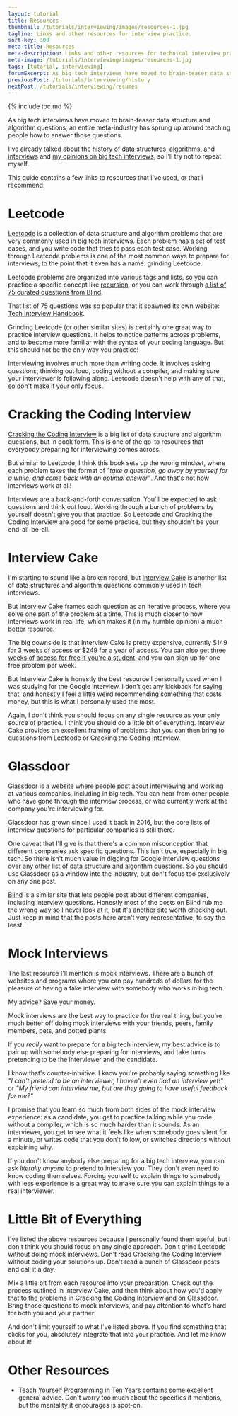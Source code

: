 ```yaml
---
layout: tutorial
title: Resources
thumbnail: /tutorials/interviewing/images/resources-1.jpg
tagline: Links and other resources for interview practice.
sort-key: 300
meta-title: Resources
meta-description: Links and other resources for technical interview practice.
meta-image: /tutorials/interviewing/images/resources-1.jpg
tags: [tutorial, interviewing]
forumExcerpt: As big tech interviews have moved to brain-teaser data structure and algorithm questions, an entire meta-industry has sprung up around teaching people how to answer those questions. I wrote an article that lists some of these resources.
previousPost: /tutorials/interviewing/history
nextPost: /tutorials/interviewing/resumes
---
```


{% include toc.md %}

As big tech interviews have moved to brain-teaser data structure and algorithm questions, an entire meta-industry has sprung up around teaching people how to answer those questions.

I've already talked about the [history of data structures, algorithms, and interviews](/tutorials/interviewing/history) and [my opinions on big tech interviews](/tutorials/interviewing/motivation), so I'll try not to repeat myself.

This guide contains a few links to resources that I've used, or that I recommend.

# Leetcode

[Leetcode](https://leetcode.com/) is a collection of data structure and algorithm problems that are very commonly used in big tech interviews. Each problem has a set of test cases, and you write code that tries to pass each test case. Working through Leetcode problems is one of the most common ways to prepare for interviews, to the point that it even has a name: grinding Leetcode.

Leetcode problems are organized into various tags and lists, so you can practice a specific concept like [recursion](https://leetcode.com/tag/recursion/), or you can work through [a list of 75 curated questions from Blind](https://leetcode.com/discuss/general-discussion/460599/blind-75-leetcode-questions).

That list of 75 questions was so popular that it spawned its own website: [Tech Interview Handbook](https://www.techinterviewhandbook.org/).

Grinding Leetcode (or other similar sites) is certainly one great way to practice interview questions. It helps to notice patterns across problems, and to become more familiar with the syntax of your coding language. But this should not be the only way you practice!

Interviewing involves much more than writing code. It involves asking questions, thinking out loud, coding without a compiler, and making sure your interviewer is following along. Leetcode doesn't help with any of that, so don't make it your only focus.

# Cracking the Coding Interview

[Cracking the Coding Interview](https://www.crackingthecodinginterview.com/) is a big list of data structure and algorithm questions, but in book form. This is one of the go-to resources that everybody preparing for interviewing comes across.

But similar to Leetcode, I think this book sets up the wrong mindset, where each problem takes the format of *"take a question, go away by yourself for a while, and come back with an optimal answer"*. And that's not how interviews work at all!

Interviews are a back-and-forth conversation. You'll be expected to ask questions and think out loud. Working through a bunch of problems by yourself doesn't give you that practice. So Leetcode and Cracking the Coding Interview are good for some practice, but they shouldn't be your end-all-be-all.

# Interview Cake

I'm starting to sound like a broken record, but [Interview Cake](https://www.interviewcake.com/) is another list of data structures and algorithm questions commonly used in tech interviews.

But Interview Cake frames each question as an iterative process, where you solve one part of the problem at a time. This is much closer to how interviews work in real life, which makes it (in my humble opinion) a much better resource.

The big downside is that Interview Cake is pretty expensive, currently $149 for 3 weeks of access or $249 for a year of access. You can also get [three weeks of access for free if you're a student](https://www.interviewcake.com/github-students), and you can sign up for one free problem per week.

But Interview Cake is honestly the best resource I personally used when I was studying for the Google interview. I don't get any kickback for saying that, and honestly I feel a little weird recommending something that costs money, but this is what I personally used the most.

Again, I don't think you should focus on any single resource as your only source of practice. I think you should do a little bit of everything. Interview Cake provides an excellent framing of problems that you can then bring to questions from Leetcode or Cracking the Coding Interview.

# Glassdoor

[Glassdoor](https://www.glassdoor.com) is a website where people post about interviewing and working at various companies, including in big tech. You can hear from other people who have gone through the interview process, or who currently work at the company you're interviewing for.

Glassdoor has grown since I used it back in 2016, but the core lists of interview questions for particular companies is still there.

One caveat that I'll give is that there's a common misconception that different companies ask specific questions. This isn't true, especially in big tech. So there isn't much value in digging for Google interview questions over any other list of data structure and algorithm questions. So you should use Glassdoor as a window into the industry, but don't focus too exclusively on any one post.

[Blind](https://www.teamblind.com/) is a similar site that lets people post about different companies, including interview questions. Honestly most of the posts on Blind rub me the wrong way so I never look at it, but it's another site worth checking out. Just keep in mind that the posts here aren't very representative, to say the least.

# Mock Interviews

The last resource I'll mention is mock interviews. There are a bunch of websites and programs where you can pay hundreds of dollars for the pleasure of having a fake interview with somebody who works in big tech.

My advice? Save your money.

Mock interviews are the best way to practice for the real thing, but you're much better off doing mock interviews with your friends, peers, family members, pets, and potted plants.

If you _really_ want to prepare for a big tech interview, my best advice is to pair up with somebody else preparing for interviews, and take turns pretending to be the interviewer and the candidate.

I know that's counter-intuitive. I know you're probably saying something like *"I can't pretend to be an interviewer, I haven't even had an interview yet!"* or *"My friend can interview me, but are they going to have useful feedback for me?"*

I promise that you learn so much from both sides of the mock interview experience: as a candidate, you get to practice talking while you code without a compiler, which is so much harder than it sounds. As an interviewer, you get to see what it feels like when somebody goes silent for a minute, or writes code that you don't follow, or switches directions without explaining why.

If you don't know anybody else preparing for a big tech interview, you can ask _literally anyone_ to pretend to interview you. They don't even need to know coding themselves. Forcing yourself to explain things to somebody with less experience is a great way to make sure you can explain things to a real interviewer.

# Little Bit of Everything

I've listed the above resources because I personally found them useful, but I don't think you should focus on any single approach. Don't grind Leetcode without doing mock interviews. Don't read Cracking the Coding Interview without coding your solutions up. Don't read a bunch of Glassdoor posts and call it a day.

Mix a little bit from each resource into your preparation. Check out the process outlined in Interview Cake, and then think about how you'd apply that to the problems in Cracking the Coding Interview and on Glassdoor. Bring those questions to mock interviews, and pay attention to what's hard for both you and your partner.

And don't limit yourself to what I've listed above. If you find something that clicks for you, absolutely integrate that into your practice. And let me know about it!

# Other Resources

- [Teach Yourself Programming in Ten Years](http://www.norvig.com/21-days.html) contains some excellent general advice. Don't worry too much about the specifics it mentions, but the mentality it encourages is spot-on.
